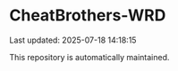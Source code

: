 # CheatBrothers-WRD

Last updated: 2025-07-18 14:18:15

This repository is automatically maintained.
